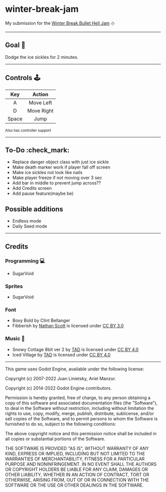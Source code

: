 # winter-break-jam

My submission for the [Winter Break Bullet Hell Jam](https://itch.io/jam/2023-winter-bullet-hell-jam) :snowman:

<hr>

## Goal :dart:
Dodge the ice sickles for 2 minutes.
<hr>

## Controls :joystick: 

|Key|Action|
|:---:|:---:|
|A|Move Left|
|D|Move Right|
|Space|Jump|

<sub>Also has controller support</sub>
<hr>

## To-Do :check_mark:
- Replace danger object class with just ice sickle
- Make death marker work if player fall off screen
- Make ice sickles not look like nails
- Make player freeze if not moving over 3 sec
- Add bar in middle to prevent jump across?? 
- Add Credits screen
- Add pause feature(maybe be)

## Possible additions
- Endless mode
- Daily Seed mode
<hr>

## Credits
### Programming :computer: 
- SugarVoid
### Sprites
- SugarVoid
### Font
- Boxy Bold by Clint Bellanger
- Fibberish by [Nathan Scott](@caffi_nate) is licensed under [CC BY 3.0]()
### Music :musical_keyboard:
- Snowy Cottage 8bit ver 2 by [TAD](https://www.youtube.com/c/Tadon) is licensed under [CC BY 4.0](https://creativecommons.org/licenses/by/4.0/)
- Iced Village by [TAD](https://www.youtube.com/c/Tadon) is licensed under [CC BY 4.0](https://creativecommons.org/licenses/by/4.0/)

<hr>

This game uses Godot Engine, available under the following license:

Copyright (c) 2007-2022 Juan Linietsky, Ariel Manzur. 

Copyright (c) 2014-2022 Godot Engine contributors.

Permission is hereby granted, free of charge, to any person obtaining a copy of this software and associated documentation files (the "Software"), to deal in the Software without restriction, including without limitation the rights to use, copy, modify, merge, publish, distribute, sublicense, and/or sell copies of the Software, and to permit persons to whom the Software is furnished to do so, subject to the following conditions:

The above copyright notice and this permission notice shall be included in all copies or substantial portions of the Software.

THE SOFTWARE IS PROVIDED "AS IS", WITHOUT WARRANTY OF ANY KIND, EXPRESS OR IMPLIED, INCLUDING BUT NOT LIMITED TO THE WARRANTIES OF MERCHANTABILITY, FITNESS FOR A PARTICULAR PURPOSE AND NONINFRINGEMENT. IN NO EVENT SHALL THE AUTHORS OR COPYRIGHT HOLDERS BE LIABLE FOR ANY CLAIM, DAMAGES OR OTHER LIABILITY, WHETHER IN AN ACTION OF CONTRACT, TORT OR OTHERWISE, ARISING FROM, OUT OF OR IN CONNECTION WITH THE SOFTWARE OR THE USE OR OTHER DEALINGS IN THE SOFTWARE.
